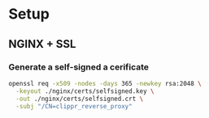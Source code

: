 # Setup

## NGINX + SSL

### Generate a self-signed a cerificate

```sh
openssl req -x509 -nodes -days 365 -newkey rsa:2048 \
  -keyout ./nginx/certs/selfsigned.key \
  -out ./nginx/certs/selfsigned.crt \
  -subj "/CN=clippr_reverse_proxy"
```
